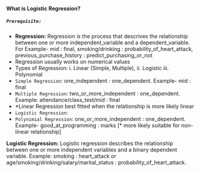 #### **What is Logistic Regression?**
##### `Prerequisite:`
* **Regression:** Regression is the process that descrives the relationship between one or more independent_variable and a dependent_variable. For Example- mid : final, smoking/drinking : probability_of_heart_attack, previous_purchase_history : predict_purchasing_or_not
* Regression usually works on numerical values
* Types of Regression: i. Linear (Simple, Multiple), ii. Logistic iii. Polynomial
* `Simple Regression`: one_independent : one_dependent. Example- mid : final
* `Multiple Regression`: two_or_more_independent : one_dependent. Example: attendance/class_test/mid : final
* *Linear Regression best fitted when the relationship is more likely linear
* `Logistic Regression`:
* `Polynimial Regression`: one_or_more_independent : one_dependent. Example- good_at_programming : marks [* more likely suitable for non-linear relationship]

**Logistic Regression:** Logistic regression describes the relationship between one or more independent variables and a binary dependent variable. Example: smoking : heart_attack or age/smoking/drinking/salary/marital_status : probability_of_heart_attack.